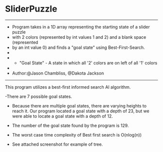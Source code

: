 # SliderPuzzle

 ---------------------------------------------------------------------------------
 * Program takes in a 1D array representing the starting state of a slider puzzle
 * with 2 colors (represented by int values 1 and 2) and a blank space (represented
 * by an int value 0) and finds a "goal state" using Best-First-Search.
 *
 * - "Goal State" - A state in which all '2' colors are on left of all '1' colors
 *
 * Author:@Jason Chambliss, @Dakota Jackson
----------------------------------------------------------------------------------

This program utilizes a best-first informed search AI algorithm.

-There are 7 possible goal states. 

- Because there are multiple goal states, there are varying heights to reach it. 
  Our program located a goal state with a depth of 23, but we were able to locate
   a goal state with a depth of 12.

- The number of the goal state found by the program is 129.

- The worst case time complexity of Best first search is O(nlog(n))

- See attached screenshot for example of tree.
